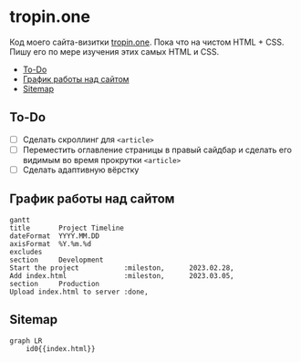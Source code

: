 # tropin.one

Код моего сайта-визитки [tropin.one](https://tropin.one). Пока что на чистом HTML + CSS. Пишу его по мере изучения этих самых HTML и CSS.

<!-- vim-markdown-toc GFM -->

* [To-Do](#to-do)
* [График работы над сайтом](#График-работы-над-сайтом)
* [Sitemap](#sitemap)

<!-- vim-markdown-toc -->

## To-Do

- [ ] Сделать скроллинг для `<article>`
- [ ] Переместить оглавление страницы в правый сайдбар и сделать его видимым во время прокрутки `<article>`
- [ ] Сделать адаптивную вёрстку

## График работы над сайтом

```mermaid
gantt
title       Project Timeline
dateFormat  YYYY.MM.DD
axisFormat  %Y.%m.%d
excludes    
section     Development
Start the project			:mileston,      2023.02.28,
Add index.html				:mileston,		2023.03.05,
section     Production
Upload index.html to server	:done,
```

## Sitemap

```mermaid
graph LR
	id0{{index.html}}
```
